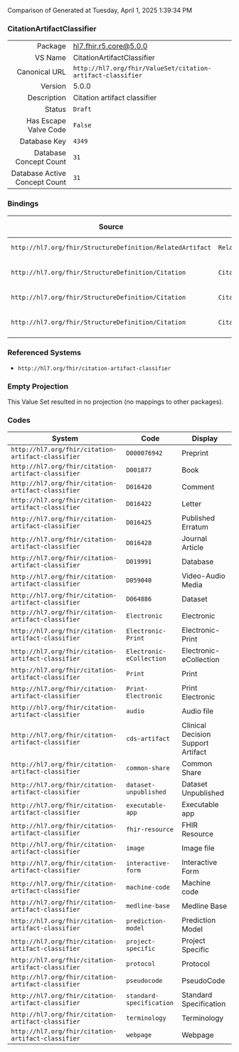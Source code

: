 Comparison of 
Generated at Tuesday, April 1, 2025 1:39:34 PM

### CitationArtifactClassifier

|      |     |
| ---: | --- |
| Package | hl7.fhir.r5.core@5.0.0 |
| VS Name | CitationArtifactClassifier |
| Canonical URL | `http://hl7.org/fhir/ValueSet/citation-artifact-classifier` |
| Version | 5.0.0 |
| Description | Citation artifact classifier |
| Status | `Draft` |
| Has Escape Valve Code | `False` |
| Database Key | `4349` |
| Database Concept Count | `31` |
| Database Active Concept Count | `31` |
### Bindings

| Source | Element | Binding | Strength | Element Short |
| ------ | ------- | ------- | -------- | ------------- |
| `http://hl7.org/fhir/StructureDefinition/RelatedArtifact` | `RelatedArtifact.classifier` | `http://hl7.org/fhir/ValueSet/citation-artifact-classifier` | `Example` | Additional classifiers |
| `http://hl7.org/fhir/StructureDefinition/Citation` | `Citation.classification.classifier` | `http://hl7.org/fhir/ValueSet/citation-artifact-classifier` | `Example` | The specific classification value |
| `http://hl7.org/fhir/StructureDefinition/Citation` | `Citation.citedArtifact.relatesTo.classifier` | `http://hl7.org/fhir/ValueSet/citation-artifact-classifier` | `Extensible` | Additional classifiers |
| `http://hl7.org/fhir/StructureDefinition/Citation` | `Citation.citedArtifact.classification.classifier` | `http://hl7.org/fhir/ValueSet/citation-artifact-classifier` | `Example` | The specific classification value |

### Referenced Systems

* `http://hl7.org/fhir/citation-artifact-classifier`
### Empty Projection

This Value Set resulted in no projection (no mappings to other packages).

### Codes

| System | Code | Display |
| ------ | ---- | ------- |
| `http://hl7.org/fhir/citation-artifact-classifier` | `D000076942` | Preprint |
| `http://hl7.org/fhir/citation-artifact-classifier` | `D001877` | Book |
| `http://hl7.org/fhir/citation-artifact-classifier` | `D016420` | Comment |
| `http://hl7.org/fhir/citation-artifact-classifier` | `D016422` | Letter |
| `http://hl7.org/fhir/citation-artifact-classifier` | `D016425` | Published Erratum |
| `http://hl7.org/fhir/citation-artifact-classifier` | `D016428` | Journal Article |
| `http://hl7.org/fhir/citation-artifact-classifier` | `D019991` | Database |
| `http://hl7.org/fhir/citation-artifact-classifier` | `D059040` | Video-Audio Media |
| `http://hl7.org/fhir/citation-artifact-classifier` | `D064886` | Dataset |
| `http://hl7.org/fhir/citation-artifact-classifier` | `Electronic` | Electronic |
| `http://hl7.org/fhir/citation-artifact-classifier` | `Electronic-Print` | Electronic-Print |
| `http://hl7.org/fhir/citation-artifact-classifier` | `Electronic-eCollection` | Electronic-eCollection |
| `http://hl7.org/fhir/citation-artifact-classifier` | `Print` | Print |
| `http://hl7.org/fhir/citation-artifact-classifier` | `Print-Electronic` | Print Electronic |
| `http://hl7.org/fhir/citation-artifact-classifier` | `audio` | Audio file |
| `http://hl7.org/fhir/citation-artifact-classifier` | `cds-artifact` | Clinical Decision Support Artifact |
| `http://hl7.org/fhir/citation-artifact-classifier` | `common-share` | Common Share |
| `http://hl7.org/fhir/citation-artifact-classifier` | `dataset-unpublished` | Dataset Unpublished |
| `http://hl7.org/fhir/citation-artifact-classifier` | `executable-app` | Executable app |
| `http://hl7.org/fhir/citation-artifact-classifier` | `fhir-resource` | FHIR Resource |
| `http://hl7.org/fhir/citation-artifact-classifier` | `image` | Image file |
| `http://hl7.org/fhir/citation-artifact-classifier` | `interactive-form` | Interactive Form |
| `http://hl7.org/fhir/citation-artifact-classifier` | `machine-code` | Machine code |
| `http://hl7.org/fhir/citation-artifact-classifier` | `medline-base` | Medline Base |
| `http://hl7.org/fhir/citation-artifact-classifier` | `prediction-model` | Prediction Model |
| `http://hl7.org/fhir/citation-artifact-classifier` | `project-specific` | Project Specific |
| `http://hl7.org/fhir/citation-artifact-classifier` | `protocol` | Protocol |
| `http://hl7.org/fhir/citation-artifact-classifier` | `pseudocode` | PseudoCode |
| `http://hl7.org/fhir/citation-artifact-classifier` | `standard-specification` | Standard Specification |
| `http://hl7.org/fhir/citation-artifact-classifier` | `terminology` | Terminology |
| `http://hl7.org/fhir/citation-artifact-classifier` | `webpage` | Webpage |
